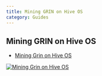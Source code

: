 ```yaml
---
title: Mining GRIN on Hive OS
category: Guides
---
```


## Mining GRIN on Hive OS
- <a href="https://www.youtube.com/watch?v=OhKs95AAO5c">Mining Grin on Hive OS</a>

<a href="http://www.youtube.com/watch?feature=player_embedded&v=OhKs95AAO5c
" target="_blank"><img src="http://img.youtube.com/vi/OhKs95AAO5c/0.jpg"
alt="Mining Grin on Hive OS"></a>

